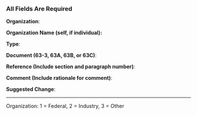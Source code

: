### All Fields Are Required

**Organization**:

**Organization Name (self, if individual):**
 
**Type**:
 
**Document (63-3, 63A, 63B, or 63C)**:

**Reference (Include section and paragraph number)**:
 
**Comment (Include rationale for comment)**:
 
**Suggested Change**:
 
---
 
Organization: 1 = Federal, 2 = Industry, 3 = Other 